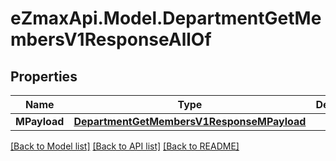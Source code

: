 
# eZmaxApi.Model.DepartmentGetMembersV1ResponseAllOf

## Properties

Name | Type | Description | Notes
------------ | ------------- | ------------- | -------------
**MPayload** | [**DepartmentGetMembersV1ResponseMPayload**](DepartmentGetMembersV1ResponseMPayload.md) |  | 

[[Back to Model list]](../README.md#documentation-for-models)
[[Back to API list]](../README.md#documentation-for-api-endpoints)
[[Back to README]](../README.md)

